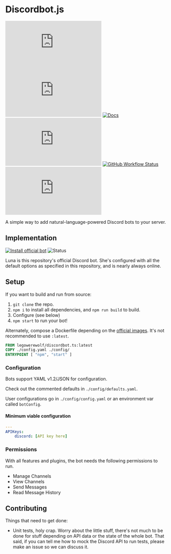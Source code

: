 # Discordbot.js

![GitHub package.json version](https://img.shields.io/github/package-json/v/legowerewolf/discordbot.ts) ![License](https://img.shields.io/github/license/legowerewolf/discordbot.ts)
[![Docs](https://img.shields.io/badge/docs-Typedoc-purple)](https://legowerewolf.github.io/discordbot.ts/)
[![David - Dependency Checking](https://img.shields.io/david/legowerewolf/discordbot.ts?label=npm%20dependencies)](https://david-dm.org/legowerewolf/discordbot.ts)
[![GitHub Workflow Status](https://img.shields.io/github/workflow/status/legowerewolf/discordbot.ts/Testing?label=testing)](https://github.com/legowerewolf/discordbot.ts/actions?query=workflow%3ATesting)
[![Docker Cloud - Container Build Status](https://img.shields.io/docker/cloud/build/legowerewolf/discordbot.ts)](https://hub.docker.com/r/legowerewolf/discordbot.ts)

A simple way to add natural-language-powered Discord bots to your server.

## Implementation

[![Install official bot](https://img.shields.io/badge/Luna-install-7289DA)](https://discordapp.com/api/oauth2/authorize?client_id=461740393353183253&permissions=68624&scope=bot)
![Status](https://img.shields.io/website?label=Luna&url=https%3A%2F%2F7f4e78789c2826ebbf847eb267d7353b.balena-devices.com%2F)

Luna is this repository's official Discord bot. She's configured with all the default options as specified in this repository, and is nearly always online.

## Setup

If you want to build and run from source:

1. `git clone` the repo.
1. `npm i` to install all dependencies, and `npm run build` to build.
1. Configure (see below)
1. `npm start` to run your bot!

Alternately, compose a Dockerfile depending on the [official images](https://hub.docker.com/r/legowerewolf/discordbot.ts). It's not recommended to use `:latest`.

```dockerfile
FROM legowerewolf/discordbot.ts:latest
COPY ./config.yaml ./config/
ENTRYPOINT [ "npm", "start" ]
```

### Configuration

Bots support YAML v1.2/JSON for configuration.

Check out the commented defaults in `./config/defaults.yaml`.

User configurations go in `./config/config.yaml` or an environment var called `botConfig`.

#### Minimum viable configuration

```YAML
---
APIKeys:
    discord: [API key here]
```

### Permissions

With all features and plugins, the bot needs the following permissions to run.

-   Manage Channels
-   View Channels
-   Send Messages
-   Read Message History

## Contributing

Things that need to get done:

-   Unit tests, holy crap. Worry about the little stuff, there's not much to be done for stuff depending on API data or the state of the whole bot. That said, if you can tell me how to mock the Discord API to run tests, please make an issue
    so we can discuss it.

